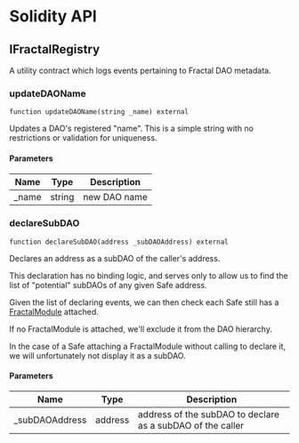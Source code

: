 # Solidity API

## IFractalRegistry

A utility contract which logs events pertaining to Fractal DAO metadata.

### updateDAOName

```solidity
function updateDAOName(string _name) external
```

Updates a DAO's registered "name". This is a simple string
with no restrictions or validation for uniqueness.

#### Parameters

| Name | Type | Description |
| ---- | ---- | ----------- |
| _name | string | new DAO name |

### declareSubDAO

```solidity
function declareSubDAO(address _subDAOAddress) external
```

Declares an address as a subDAO of the caller's address.

This declaration has no binding logic, and serves only
to allow us to find the list of "potential" subDAOs of any 
given Safe address.

Given the list of declaring events, we can then check each
Safe still has a [FractalModule](../FractalModule.md) attached.

If no FractalModule is attached, we'll exclude it from the
DAO hierarchy.

In the case of a Safe attaching a FractalModule without calling 
to declare it, we will unfortunately not display it as a subDAO.

#### Parameters

| Name | Type | Description |
| ---- | ---- | ----------- |
| _subDAOAddress | address | address of the subDAO to declare       as a subDAO of the caller |

